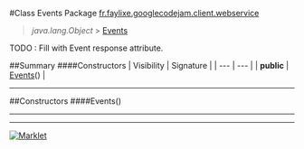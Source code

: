 #Class Events
Package [fr.faylixe.googlecodejam.client.webservice](README.md)<br>

> *java.lang.Object* > [Events](Events.md)



TODO : Fill with Event response attribute.


##Summary
####Constructors
| Visibility | Signature |
| --- | --- |
| **public** | [Events](#events)() |

---


##Constructors
####Events()
> 


---

---

[![Marklet](https://img.shields.io/badge/Generated%20by-Marklet-green.svg)](https://github.com/Faylixe/marklet)